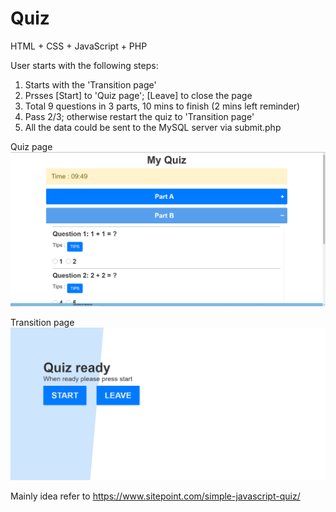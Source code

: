 # Quiz

HTML + CSS + JavaScript + PHP

User starts with the following steps:

1. Starts with the 'Transition page' 
2. Prsses [Start] to 'Quiz page'; [Leave] to close the page
3. Total 9 questions in 3 parts, 10 mins to finish (2 mins left reminder)
4. Pass 2/3; otherwise restart the quiz to 'Transition page' 
5. All the data could be sent to the MySQL server via submit.php


Quiz page
![sample](/quiz.PNG)

Transition page
![transition](/transiotn.PNG)

Mainly idea refer to https://www.sitepoint.com/simple-javascript-quiz/
